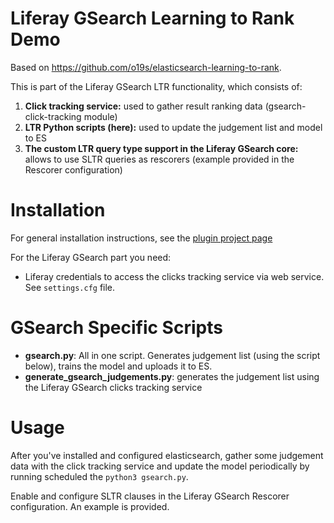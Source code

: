 # Liferay GSearch Learning to Rank Demo

Based on https://github.com/o19s/elasticsearch-learning-to-rank.

This is part of the Liferay GSearch LTR functionality, which consists of:

1. __Click tracking service:__ used to gather result ranking data (gsearch-click-tracking module)
1. __LTR Python scripts (here):__ used to update the judgement list and model to ES
1. __The custom LTR query type support in the Liferay GSearch core:__ allows to use SLTR queries as rescorers (example provided in the Rescorer configuration)

# Installation

For general installation instructions, see the [plugin project page](https://github.com/o19s/elasticsearch-learning-to-rank) 

For the Liferay GSearch part you need:

* Liferay credentials to access the clicks tracking service via web service. See `settings.cfg` file.

# GSearch Specific Scripts

* __gsearch.py__: All in one script. Generates judgement list (using the script below), trains the model and uploads it to ES. 
* __generate_gsearch_judgements.py__: generates the judgement list using the Liferay GSearch clicks tracking service

# Usage

After you've installed and configured elasticsearch, gather some judgement data with the click tracking service and update the model periodically by running scheduled the `python3 gsearch.py`.

Enable and configure SLTR clauses in the Liferay GSearch Rescorer configuration. An example is provided.
